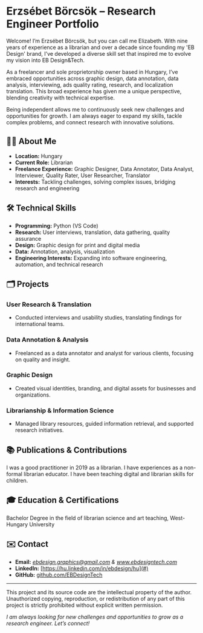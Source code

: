 # Erzsébet Börcsök – Research Engineer Portfolio

Welcome! I’m Erzsébet Börcsök, but you can call me Elizabeth. With nine years of experience as a librarian and over a decade since founding my 'EB Design' brand, I’ve developed a diverse skill set that inspired me to evolve my vision into EB Design&Tech.

As a freelancer and sole proprietorship owner based in Hungary, I’ve embraced opportunities across graphic design, data annotation, data analysis, interviewing, ads quality rating, research, and localization translation. This broad experience has given me a unique perspective, blending creativity with technical expertise.

Being independent allows me to continuously seek new challenges and opportunities for growth. I am always eager to expand my skills, tackle complex problems, and connect research with innovative solutions.

## 👩‍💻 About Me

- **Location:** Hungary
- **Current Role:** Librarian
- **Freelance Experience:** Graphic Designer, Data Annotator, Data Analyst, Interviewer, Quality Rater, User Researcher, Translator
- **Interests:** Tackling challenges, solving complex issues, bridging research and engineering

## 🛠️ Technical Skills

- **Programming:** Python (VS Code)
- **Research:** User interviews, translation, data gathering, quality assurance
- **Design:** Graphic design for print and digital media
- **Data:** Annotation, analysis, visualization
- **Engineering Interests:** Expanding into software engineering, automation, and technical research

## 🗂️ Projects

### User Research & Translation
- Conducted interviews and usability studies, translating findings for international teams.

### Data Annotation & Analysis
- Freelanced as a data annotator and analyst for various clients, focusing on quality and insight.

### Graphic Design
- Created visual identities, branding, and digital assets for businesses and organizations.

### Librarianship & Information Science
- Managed library resources, guided information retrieval, and supported research initiatives.

## 📚 Publications & Contributions

I was a good practitioner in 2019 as a librarian. I have experiences as a non-formal librarian educator. I have been teaching digital and librarian skills for children.

## 🎓 Education & Certifications

Bachelor Degree in the field of librarian science and art teaching, West-Hungary University

## ✉️ Contact

- **Email:** *ebdesign.graphics@gmail.com & www.ebdesigntech.com*
- **LinkedIn:** [https://hu.linkedin.com/in/ebdesign/hu](#)
- **GitHub:** [github.com/EBDesignTech](https://github.com/EBDesignTech)

---
This project and its source code are the intellectual property of the author.
Unauthorized copying, reproduction, or redistribution of any part of this project is strictly prohibited without explicit written permission.

*I am always looking for new challenges and opportunities to grow as a research engineer. Let’s connect!*
